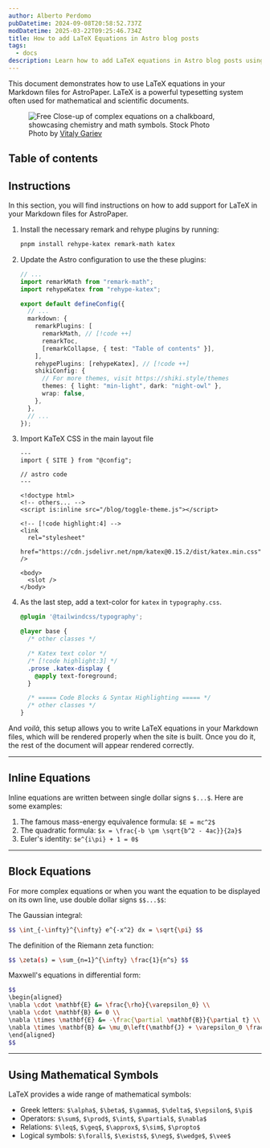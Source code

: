 ```yaml
---
author: Alberto Perdomo
pubDatetime: 2024-09-08T20:58:52.737Z
modDatetime: 2025-03-22T09:25:46.734Z
title: How to add LaTeX Equations in Astro blog posts
tags:
  - docs
description: Learn how to add LaTeX equations in Astro blog posts using Markdown, KaTeX, and remark/rehype plugins.
---
```


This document demonstrates how to use LaTeX equations in your Markdown files for AstroPaper. LaTeX is a powerful typesetting system often used for mathematical and scientific documents.

<figure>
  <img
    src="https://images.pexels.com/photos/22690748/pexels-photo-22690748/free-photo-of-close-up-of-complicated-equations-written-on-a-blackboard.jpeg?auto=compress&cs=tinysrgb&w=1260&h=750&dpr=2"
    alt="Free Close-up of complex equations on a chalkboard, showcasing chemistry and math symbols. Stock Photo"
  />
  <figcaption class="text-center">
    Photo by <a href="https://www.pexels.com/photo/close-up-of-complicated-equations-written-on-a-blackboard-22690748/">Vitaly Gariev</a>
  </figcaption>
</figure>

## Table of contents

## Instructions

In this section, you will find instructions on how to add support for LaTeX in your Markdown files for AstroPaper.

1. Install the necessary remark and rehype plugins by running:

   ```bash
   pnpm install rehype-katex remark-math katex
   ```

2. Update the Astro configuration to use the these plugins:

   ```ts file=astro.config.ts
   // ...
   import remarkMath from "remark-math";
   import rehypeKatex from "rehype-katex";

   export default defineConfig({
     // ...
     markdown: {
       remarkPlugins: [
         remarkMath, // [!code ++]
         remarkToc,
         [remarkCollapse, { test: "Table of contents" }],
       ],
       rehypePlugins: [rehypeKatex], // [!code ++]
       shikiConfig: {
         // For more themes, visit https://shiki.style/themes
         themes: { light: "min-light", dark: "night-owl" },
         wrap: false,
       },
     },
     // ...
   });
   ```

3. Import KaTeX CSS in the main layout file

   ```astro file=src/layouts/Layout.astro
   ---
   import { SITE } from "@config";

   // astro code
   ---

   <!doctype html>
   <!-- others... -->
   <script is:inline src="/blog/toggle-theme.js"></script>

   <!-- [!code highlight:4] -->
   <link
     rel="stylesheet"
     href="https://cdn.jsdelivr.net/npm/katex@0.15.2/dist/katex.min.css"
   />

   <body>
     <slot />
   </body>
   ```

4. As the last step, add a text-color for `katex` in `typography.css`.

   ```css file=src/styles/typography.css
   @plugin '@tailwindcss/typography';

   @layer base {
     /* other classes */

     /* Katex text color */
     /* [!code highlight:3] */
     .prose .katex-display {
       @apply text-foreground;
     }

     /* ===== Code Blocks & Syntax Highlighting ===== */
     /* other classes */
   }
   ```

And _voilà_, this setup allows you to write LaTeX equations in your Markdown files, which will be rendered properly when the site is built. Once you do it, the rest of the document will appear rendered correctly.

---

## Inline Equations

Inline equations are written between single dollar signs `$...$`. Here are some examples:

1. The famous mass-energy equivalence formula: `$E = mc^2$`
2. The quadratic formula: `$x = \frac{-b \pm \sqrt{b^2 - 4ac}}{2a}$`
3. Euler's identity: `$e^{i\pi} + 1 = 0$`

---

## Block Equations

For more complex equations or when you want the equation to be displayed on its own line, use double dollar signs `$$...$$`:

The Gaussian integral:

```bash
$$ \int_{-\infty}^{\infty} e^{-x^2} dx = \sqrt{\pi} $$
```

The definition of the Riemann zeta function:

```bash
$$ \zeta(s) = \sum_{n=1}^{\infty} \frac{1}{n^s} $$
```

Maxwell's equations in differential form:

```bash
$$
\begin{aligned}
\nabla \cdot \mathbf{E} &= \frac{\rho}{\varepsilon_0} \\
\nabla \cdot \mathbf{B} &= 0 \\
\nabla \times \mathbf{E} &= -\frac{\partial \mathbf{B}}{\partial t} \\
\nabla \times \mathbf{B} &= \mu_0\left(\mathbf{J} + \varepsilon_0 \frac{\partial \mathbf{E}}{\partial t}\right)
\end{aligned}
$$
```

---

## Using Mathematical Symbols

LaTeX provides a wide range of mathematical symbols:

- Greek letters: `$\alpha$`, `$\beta$`, `$\gamma$`, `$\delta$`, `$\epsilon$`, `$\pi$`
- Operators: `$\sum$`, `$\prod$`, `$\int$`, `$\partial$`, `$\nabla$`
- Relations: `$\leq$`, `$\geq$`, `$\approx$`, `$\sim$`, `$\propto$`
- Logical symbols: `$\forall$`, `$\exists$`, `$\neg$`, `$\wedge$`, `$\vee$`
